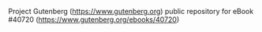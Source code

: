 Project Gutenberg (https://www.gutenberg.org) public repository for
eBook #40720 (https://www.gutenberg.org/ebooks/40720)
